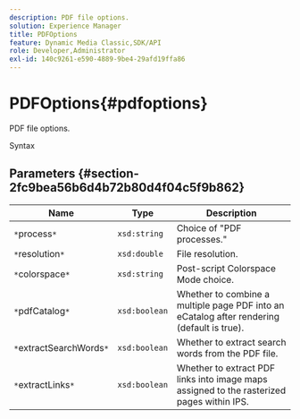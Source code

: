 ```yaml
---
description: PDF file options.
solution: Experience Manager
title: PDFOptions
feature: Dynamic Media Classic,SDK/API
role: Developer,Administrator
exl-id: 140c9261-e590-4889-9be4-29afd19ffa86
---
```

# PDFOptions{#pdfoptions}

PDF file options.

 Syntax 

## Parameters {#section-2fc9bea56b6d4b72b80d4f04c5f9b862}

|  Name  | Type  | Description  |
|---|---|---|
|  `*`process`*`  | `xsd:string`  | Choice of "PDF processes."  |
|  `*`resolution`*`  | `xsd:double`  | File resolution.  |
|  `*`colorspace`*`  | `xsd:string`  | Post-script Colorspace Mode choice.  |
|  `*`pdfCatalog`*`  | `xsd:boolean`  | Whether to combine a multiple page PDF into an eCatalog after rendering (default is true).  |
|  `*`extractSearchWords`*`  | `xsd:boolean`  | Whether to extract search words from the PDF file.  |
|  `*`extractLinks`*`  | `xsd:boolean`  | Whether to extract PDF links into image maps assigned to the rasterized pages within IPS.  |
